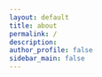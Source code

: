 ```yaml
---
layout: default
title: about
permalink: /
description: 
author_profile: false
sidebar_main: false
---
```

